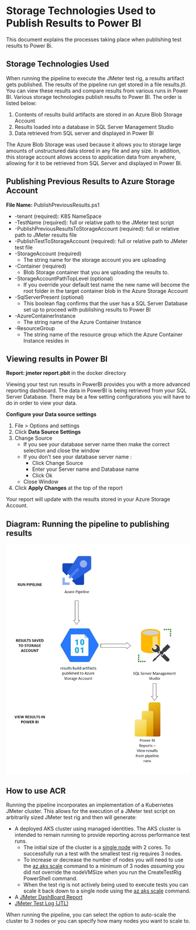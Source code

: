 # Storage Technologies Used to Publish Results to Power BI
This document explains the processes taking place when publishing test results to Power Bi.

## Storage Technologies Used
When running the pipeline to execute the JMeter test rig, a results artifact gets published. The results of the pipeline run get stored in a file results.jtl. You can view these results and compare results from various runs in Power BI. 
Various storage technologies publish results to Power BI. The order is listed below:  
1.	Contents of results build artifacts are stored in an Azure Blob Storage Account
2.	Results loaded into a database in SQL Server Management Studio
3.	Data retrieved from SQL server and displayed in Power BI
 
The Azure Blob Storage was used because it allows you to storage large amounts of unstructured data stored in any file and any size. In addition, this storage account allows access to application data from anywhere, allowing for it to be retrieved from SQL Server and displayed in Power BI. 

## Publishing Previous Results to Azure Storage Account
**File Name:** PublishPreviousResults.ps1
- -tenant (required): K8S NameSpace
- -TestName (required): full or relative path to the JMeter test script
- -PublishPreviousResultsToStorageAccount (required): full or relative path to JMeter results file
- -PublishTestToStorageAccount (required): full or relative path to JMeter test file
- -StorageAccount (required)
  - The string name for the storage account you are uploading 
- -Container (required)
  - Blob Storage container that you are uploading the results to.
- -StorageAccountPathTopLevel (optional)
  - If you override your default test name the new name will become the root folder in the target container blob in the Azure Storage Account
- -SqlServerPresent (optional)
  - This boolean flag confirms that the user has a SQL Server Database set up to proceed with publishing results to Power BI 
- -AzureContainerInstance 
  - The string name of the Azure Container Instance
- -ResourceGroup 
  - The string name of the resource group which the Azure Container Instance resides in 

## Viewing results in Power BI
**Report: jmeter report.pbit** in the docker directory

Viewing your test run results in PowerBI provides you with a more advanced reporting dashboard. The data in PowerBI is being retrieved from your SQL Server Database. There may be a few setting configurations you will have to do in order to view your data.

**Configure your Data source settings**

1. File > Options and settings
2. Click **Data Source Settings**
3. Change Source
    +  If you see your database server name then make the correct selection and close the window
    + If you don't see your database server name :
        + Click Change Source
        + Enter your Server name and Database name
        + Click Ok
    + Close Window
4. Click **Apply Changes** at the top of the report

Your report will update with the results stored in your Azure Storage Account. 


## Diagram: Running the pipeline to publishing results

![](storage_technologies.jpg)

## How to use ACR
Running the pipeline incorporates an implementation of a Kubernetes JMeter cluster. This allows for the execution of a JMeter test script on arbitrarily sized JMeter test rig and then will generate:
- A deployed AKS cluster using managed identities.  The AKS cluster is intended to remain running to provide reporting across performance test runs.
  - The initial size of the cluster is a [single node](https://docs.microsoft.com/en-us/azure/aks/concepts-clusters-workloads#nodes-and-node-pools) with 2 cores.  To successfully run a test with the smallest test rig requires 3 nodes.
  - To increase or decrease the number of nodes you will need to use the [az aks scale](https://docs.microsoft.com/en-us/cli/azure/aks?view=azure-cli-latest#az_aks_scale) command to a minimum of 3 nodes *assuming* you did not override the nodeVMSize when you run the CreateTestRig PowerShell command.
  - When the test rig is not actively being used to execute tests you can scale it back down to a single node using the [az aks scale](https://docs.microsoft.com/en-us/cli/azure/aks?view=azure-cli-latest#az_aks_scale) command.
- A [JMeter DashBoard Report](http://jmeter.apache.org/usermanual/generating-dashboard.html#generation)
- [JMeter Test Log \(JTL\)](https://jmeter.apache.org/usermanual/get-started.html#non_gui)

When running the pipeline, you can select the option to auto-scale the cluster to 3 nodes or you can specify how many nodes you want to scale to. 
